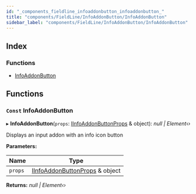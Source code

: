 ```yaml
---
id: "_components_fieldline_infoaddonbutton_infoaddonbutton_"
title: "components/FieldLine/InfoAddonButton/InfoAddonButton"
sidebar_label: "components/FieldLine/InfoAddonButton/InfoAddonButton"
---
```


## Index

### Functions

* [InfoAddonButton](_components_fieldline_infoaddonbutton_infoaddonbutton_.md#const-infoaddonbutton)

## Functions

### `Const` InfoAddonButton

▸ **InfoAddonButton**(`props`: [IInfoAddonButtonProps](../interfaces/_components_fieldline_infoaddonbutton_infoaddonbutton_types_.iinfoaddonbuttonprops.md) & object): *null | Element‹›*

Displays an input addon with an info icon button

**Parameters:**

Name | Type |
------ | ------ |
`props` | [IInfoAddonButtonProps](../interfaces/_components_fieldline_infoaddonbutton_infoaddonbutton_types_.iinfoaddonbuttonprops.md) & object |

**Returns:** *null | Element‹›*
